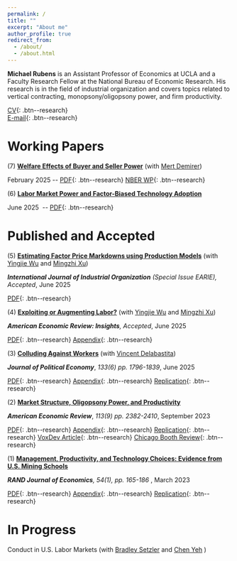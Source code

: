 ```yaml
---
permalink: /
title: ""
excerpt: "About me"
author_profile: true
redirect_from: 
  - /about/
  - /about.html
---
```

 
**Michael Rubens** is an Assistant Professor of Economics at UCLA and a Faculty Research Fellow at the National Bureau of Economic Research. His research is in the field of industrial organization and covers topics related to vertical contracting, monopsony/oligopsony power, and firm productivity. 


[CV](/files/cv_michaelrubens.pdf){: .btn--research}  
[E-mail](mailto:rubens@econ.ucla.edu){: .btn--research}

Working Papers
======

(7) **[Welfare Effects of Buyer and Seller Power](/files/demirer_rubens.pdf)** (with [Mert Demirer](https://www.mertdemirer.com/))

February 2025  -- [PDF](/files/demirer_rubens.pdf){: .btn--research}  [NBER WP](https://www.nber.org/papers/w33371){: .btn--research}


(6) **[Labor Market Power and Factor-Biased Technology Adoption](/files/Techadoption_paper.pdf)** 

June 2025  -- [PDF](/files/Techadoption_paper.pdf){: .btn--research}    
 
Published and Accepted
======

(5) **[Estimating Factor Price Markdowns using Production Models](/files/rubens_wu_xu_ijio.pdf)** (with [Yingjie Wu](https://www.linkedin.com/in/yingjiew/) and [Mingzhi Xu](https://www.mingzhixu.com/))

_**International Journal of Industrial Organization** (Special Issue EARIE), Accepted_, June 2025

 [PDF](/files/rubens_wu_xu_ijio.pdf){: .btn--research}  


(4) **[Exploiting or Augmenting Labor?](/files/AERI_2024_0570_final.pdf)**  (with [Yingjie Wu](https://www.linkedin.com/in/yingjiew/) and [Mingzhi Xu](https://www.mingzhixu.com/))

_**American Economic Review: Insights**, Accepted_, June 2025

[PDF](/files/AERI_2024_0570_final.pdf){: .btn--research}  [Appendix](/files/AERI_2024_0570_appendix.pdf){: .btn--research} 


(3) **[Colluding Against Workers](/files/JPE_20230028_accepted.pdf)**  (with [Vincent Delabastita](https://sites.google.com/view/vincentdelabastita/home))

  _**Journal of Political Economy**_, _133(6) pp. 1796-1839_, June 2025  

 [PDF](/files/JPE_20230028_accepted.pdf){: .btn--research} [Appendix](/files/JPE_20230028_APPENDIX.pdf){: .btn--research}    [Replication](https://doi.org/10.7910/DVN/FG1JSE){: .btn--research}


(2) **[Market Structure, Oligopsony Power, and Productivity](/files/AER_2021_0383_main.pdf)**

 _**American Economic Review**_, _113(9) pp. 2382-2410_, 
September 2023  

 [PDF](/files/AER_2021_0383_main.pdf){: .btn--research}  [Appendix](/files/AER_2021_0383_appendix.pdf){: .btn--research}  [Replication](https://www.openicpsr.org/openicpsr/project/186041/version/V1/view){: .btn--research}  [VoxDev Article](https://voxdev.org/topic/agriculture/dominant-buyers-and-rural-development-evidence-china){: .btn--research} [Chicago Booth Review]([https://voxdev.org/topic/agriculture/dominant-buyers-and-rural-development-evidence-china](https://www.chicagobooth.edu/review/are-employers-playing-game-monopsony)){: .btn--research}

(1) **[Management, Productivity, and Technology Choices: Evidence from U.S. Mining Schools](/files/RJE_MS202112696_final.pdf)**

 _**RAND Journal of Economics**, 54(1), pp. 165-186_ , March 2023 

  [PDF](/files/RJE_MS202112696_final.pdf){: .btn--research} [Appendix](/files/mining_schools_online_appendix.pdf){: .btn--research}   [Replication](https://github.com/michaelrubens/miningschools){: .btn--research}


In Progress
======

Conduct in U.S. Labor Markets (with [Bradley Setzler](https://www.bradleysetzler.com/) and [Chen Yeh](https://sites.google.com/site/chenyeh/) )

 

